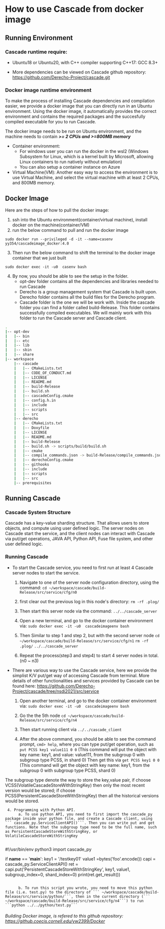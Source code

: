 # How to use Cascade from docker image
## Running Environment
### Cascade runtime require:
- Ubuntu18 or Ubuntu20, with C++ compiler supporting C++17: GCC 8.3+

- More dependencies can be viewed on Cascade github repository: https://github.com/Derecho-Project/cascade.git


### Docker image runtime environment

To make the process of installing Cascade dependencies and compilation easier, we provide a docker image that you can directly run in an Ubuntu environment. Using the docker image, it automatically provides the correct environment and contains the required packages and the succesfully compiled executable for you to run Cascade.

The docker image needs to be run on Ubuntu environment, and the machine needs to contain ***\>= 2 CPUs and \>=800MB memory***

- Container environment: 
     - For windows user you can run the docker in the wsl2 (Windows Subsystem for Linux, which is a kernel built by Microsoft, allowing Linux containers to run natively without emulation)
     - You can also setup a container instance on Azure
- Virtual Machine(VM): 
Another easy way to access the environment is to use Virtual Machine, and select the virtual machine with at least 2 CPUs, and 800MB memory. 

## Docker Image
Here are the steps of how to pull the docker image:
1. ssh into the Ubuntu environment(container/virtual machine), install docker on the machine(container/VM)
2. run the below command to pull and run the docker image

```sudo docker run --privileged -d -it --name=casenv yy354/cascadeimage_docker:4.0```

3. Then run the below command to shift the terminal to the docker image container that we just built

```sudo docker exec -it -u0  casenv bash```

4. By now, you should be able to see the setup in the folder.
     - opt-dev folder contains all the dependencies and libraries needed to run Cascade
     - Derecho is a group management system that Cascade is built upon. Derecho folder contains all the build files for the Derecho program.
     - Cascade folder is the one we will be work with. Inside the cascade folder you can find a folder called build-Release. This folder contains successfully compiled executables. We will mainly work with this folder to run the Cascade server and Cascade client.

```bash
.
|-- opt-dev
|   |-- bin
|   |-- etc
|   |-- lib
|   |-- sbin
|   |-- share
|-- workspace
    |-- cascade
    |   |-- CMakeLists.txt
    |   |-- CODE_OF_CONDUCT.md
    |   |-- LICENSE
    |   |-- README.md
    |   |-- build-Release
    |   |-- build.sh
    |   |-- cascadeConfig.cmake
    |   |-- config.h.in
    |   |-- include
    |   |-- scripts
    |   |-- src
    |-- derecho
    |   |-- CMakeLists.txt
    |   |-- Doxyfile
    |   |-- LICENSE
    |   |-- README.md
    |   |-- build-Release
    |   |-- build.sh -> scripts/build/build.sh
    |   |-- cmake
    |   |-- compile_commands.json -> build-Release/compile_commands.json
    |   |-- derechoConfig.cmake
    |   |-- githooks
    |   |-- include
    |   |-- scripts
    |   |-- src
    |-- prerequisites
```


## Running Cascade
### Cascade System Structure
Cascade has a key-value sharding structure. That allows users to store objects, and compute using user defined logic. The server nodes on Cascade start the service, and the client nodes can interact with Cascade via put/get operations, JAVA API, Python API, Fuse file system, and other user defined logic.

### Running Cascade
- To start the Cascade service, you need to first run at least 4 Cascade server nodes to start the service. 
     1. Navigate to one of the server node configuration directory, using the command:
```cd ~/workspace/cascade/build-Release/src/service/cfg/n0```

     2. first clear out the previous log in this node's directory:
```rm -rf .plog/```

     2. Then start this server node via the command:
```../../cascade_server```

     3. Open a new terminal, and go to the docker container environment via: 
```sudo docker exec -it -u0  cascadeimageenv bash```

     4. Then Similar to step 1 and step 2, but with the second server node 
```cd ~/workspace/cascade/build-Release/src/service/cfg/n1```
```rm -rf .plog/```
```../../cascade_server```

     5. Repeat the process(step3 and step4) to start 4 server nodes in total. (n0 ~ n3)

- There are various way to use the Cascade service, here we provide the simplist K/V put/get way of accessing Cascade from terminal. More details of other functionalities and services provided by Cascade can be found here: https://github.com/Derecho-Project/cascade/tree/nsdi2021/src/service

     1. Open another terminal, and go to the docker container environment via: 
```sudo docker exec -it -u0  cascadeimageenv bash```

     2. Go the the 5th node
```cd ~/workspace/cascade/build-Release/src/service/cfg/n4``` 

     2. Then start running client via
```../../cascade_client```

     3. After the above command, you should be able to see the command prompt, ```cmd> help```, where you can type put/get operation, such as 
```put PCSS key1 value111 0 0``` (This command will put the object with key name: key1, and value: value111, from the subgroup 0 with subgroup type PCSS, in shard 0)
Then get this via 
```get PCSS key1 0 0``` (This command will get the object with key name: key1, from the subgroup 0 with subgroup type PCSS, shard 0)

The subgroup type denote the way to store the key,value pair, if choose VCSS(VolatileCascadeStoreWithStringKey) then only the most recent version would be stored; if choose PCSS(PersistentCascadeStoreWithStringKey) then all the historical versions would be stored.


     4. Programming with Python API. 
          a. To use python API, you need to first import the cascade_py package inside your python file, and create a Cascade client, using ``` cascade_py.ServiceClientAPI()```. Then you can write put and get functions. Note that the subgroup type need to be the full name, such as PersistentCascadeStoreWithStringKey, or VolatileCascadeStoreWithStringKey

```
```
#!/usr/bin/env python3
import cascade_py

if __name__ == '__main__':
key1 = '/testkey01'
value1 =bytes('foo'.encode())
capi = cascade_py.ServiceClientAPI()
ret = capi.put('PersistentCascadeStoreWithStringKey', key1, value1, subgroup_index=0, shard_index=0)
print(ret.get_result())
```
```

          b. To run this script you wrote, you need to move this python file (i.e. test.py) to the directory of ``` ~/workspace/cascade/build-Release/src/service/python/```, then in the current directory (``` ~/workspace/cascade/build-Release/src/service/cfg/n4```) to run ```python ../../python/test.py```



###### Building Docker image, is refered to this github repository: https://github.coecis.cornell.edu/yw2399/Docker

